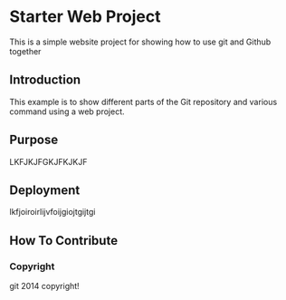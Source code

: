 # Starter Web Project
This is a simple website project for showing how to use git and Github together
## Introduction
This example is to show different parts of the Git repository and various command using a web project. 
## Purpose
LKFJKJFGKJFKJKJF
## Deployment 
lkfjoiroirlijvfoijgiojtgijtgi
## How To Contribute
### Copyright
git 2014 copyright!